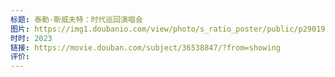 ```yaml
---
标题: 泰勒·斯威夫特：时代巡回演唱会
图片: https://img1.doubanio.com/view/photo/s_ratio_poster/public/p2901984940.webp
时时: 2023
链接: https://movie.douban.com/subject/36538847/?from=showing
评价:
---
```


